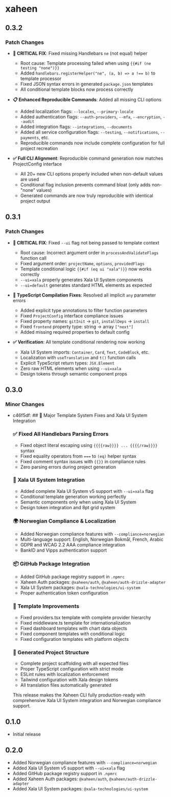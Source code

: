 # xaheen

## 0.3.2

### Patch Changes

- **🔧 CRITICAL FIX**: Fixed missing Handlebars `ne` (not equal) helper
  - Root cause: Template processing failed when using `{{#if (ne testing "none")}}`
  - Added `handlebars.registerHelper("ne", (a, b) => a !== b)` to template processor
  - Fixed JSON syntax errors in generated `package.json` templates
  - All conditional template blocks now process correctly

- **📋 Enhanced Reproducible Commands**: Added all missing CLI options
  - Added localization flags: `--locales`, `--primary-locale`
  - Added authentication flags: `--auth-providers`, `--mfa`, `--encryption`, `--audit`
  - Added integration flags: `--integrations`, `--documents`
  - Added all service configuration flags: `--testing`, `--notifications`, `--payments`, etc.
  - Reproducible commands now include complete configuration for full project recreation

- **✅ Full CLI Alignment**: Reproducible command generation now matches ProjectConfig interface
  - All 20+ new CLI options properly included when non-default values are used
  - Conditional flag inclusion prevents command bloat (only adds non-"none" values)
  - Generated commands are now truly reproducible with identical project output

## 0.3.1

### Patch Changes

- **🔧 CRITICAL FIX**: Fixed `--ui` flag not being passed to template context
  - Root cause: Incorrect argument order in `processAndValidateFlags` function call
  - Fixed argument order: `projectName`, `options`, `providedFlags`
  - Template conditional logic `{{#if (eq ui "xala")}}` now works correctly
  - `--ui=xala` properly generates Xala UI System components
  - `--ui=default` generates standard HTML elements as expected

- **🔧 TypeScript Compilation Fixes**: Resolved all implicit `any` parameter errors
  - Added explicit type annotations to filter function parameters
  - Fixed `ProjectConfig` interface compliance issues
  - Fixed property names: `gitInit` → `git`, `installDeps` → `install`
  - Fixed `frontend` property type: string → array `["next"]`
  - Added missing required properties to default config

- **✅ Verification**: All template conditional rendering now working
  - Xala UI System imports: `Container`, `Card`, `Text`, `CodeBlock`, etc.
  - Localization with `useTranslation` and `t()` function calls
  - Explicit TypeScript return types: `JSX.Element`
  - Zero raw HTML elements when using `--ui=xala`
  - Design tokens through semantic component props

## 0.3.0

### Minor Changes

- c46f5df: ## 🎉 Major Template System Fixes and Xala UI System Integration

  ### ✅ **Fixed All Handlebars Parsing Errors**

  - Fixed object literal escaping using `{{{{raw}}}} ... {{{{/raw}}}}` syntax
  - Fixed equality operators from `===` to `(eq)` helper syntax
  - Fixed comment syntax issues with `{{}}` in compliance rules
  - Zero parsing errors during project generation

  ### 🚀 **Xala UI System Integration**

  - Added complete Xala UI System v5 support with `--ui=xala` flag
  - Conditional template generation working perfectly
  - Semantic components only when using Xala UI System
  - Design token integration and 8pt grid system

  ### 🌍 **Norwegian Compliance & Localization**

  - Added Norwegian compliance features with `--compliance=norwegian`
  - Multi-language support: English, Norwegian Bokmål, French, Arabic
  - GDPR and WCAG 2.2 AAA compliance integration
  - BankID and Vipps authentication support

  ### 📦 **GitHub Package Integration**

  - Added GitHub package registry support in `.npmrc`
  - Xaheen Auth packages: `@xaheen/auth`, `@xaheen/auth-drizzle-adapter`
  - Xala UI System packages: `@xala-technologies/ui-system`
  - Proper authentication token configuration

  ### 🔧 **Template Improvements**

  - Fixed providers.tsx template with complete provider hierarchy
  - Fixed middleware.ts template for internationalization
  - Fixed dashboard templates with chart data objects
  - Fixed component templates with conditional logic
  - Fixed configuration templates with platform objects

  ### 📁 **Generated Project Structure**

  - Complete project scaffolding with all expected files
  - Proper TypeScript configuration with strict mode
  - ESLint rules with localization enforcement
  - Tailwind configuration with Xala design tokens
  - All translation files automatically generated

  This release makes the Xaheen CLI fully production-ready with comprehensive Xala UI System integration and Norwegian compliance support.

## 0.1.0

- Initial release

## 0.2.0

- Added Norwegian compliance features with `--compliance=norwegian`
- Added Xala UI System v5 support with `--ui=xala` flag
- Added GitHub package registry support in `.npmrc`
- Added Xaheen Auth packages: `@xaheen/auth`, `@xaheen/auth-drizzle-adapter`
- Added Xala UI System packages: `@xala-technologies/ui-system`

